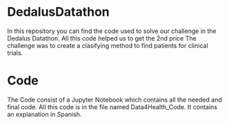# DedalusDatathon
In this repository you can find the code used to solve our challenge in the Dedalus Datathon. All this code helped us to get the 2nd price
The challenge was to create a clasifying method to find patients for clinical trials.


# Code
The Code consist of a Jupyter Notebook which contains all the needed and final code. All this code is in the file named Data4Health_Code.
It contains an explanation in Spanish. 
